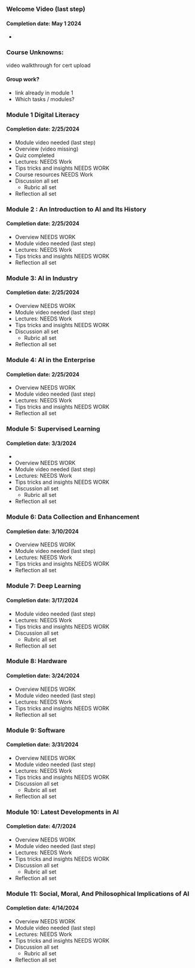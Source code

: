 ### Welcome Video (last step) 
#### Completion date: May 1 2024
 * 

### Course Unknowns:
video walkthrough for cert upload

#### Group work?
 * link already in module 1
 * Which tasks / modules?


### Module 1 Digital Literacy 
 #### Completion date: 2/25/2024
 * Module video needed (last step)
 * Overview (video missing)
 * Quiz completed
 * Lectures:  NEEDS Work
 * Tips tricks and insights NEEDS WORK
 * Course resources NEEDS Work
 * Discussion all set
   * Rubric all set
 * Reflection all set 

### Module 2 : An Introduction to AI and Its History
#### Completion date: 2/25/2024
 * Overview  NEEDS WORK
 * Module video needed (last step)
 * Lectures:  NEEDS Work
 * Tips tricks and insights NEEDS WORK
 * Reflection all set 

### Module 3: AI in Industry
#### Completion date:  2/25/2024
 *  Overview  NEEDS WORK
 *  Module video needed (last step)
 *  Lectures:  NEEDS Work
 *  Tips tricks and insights NEEDS WORK
 * Discussion all set
   * Rubric all set
 * Reflection all set 

### Module 4: AI in the Enterprise
#### Completion date: 2/25/2024
 *  Overview  NEEDS WORK
 *  Module video needed (last step)
 *  Lectures:  NEEDS Work
 *  Tips tricks and insights NEEDS WORK
 * Reflection all set 

### Module 5: Supervised Learning
#### Completion date:  3/3/2024
 *
 *  Overview  NEEDS WORK
 *  Module video needed (last step)
 *  Lectures:  NEEDS Work
 *  Tips tricks and insights NEEDS WORK
 * Discussion all set
   * Rubric all set
 * Reflection all set 


### Module 6: Data Collection and Enhancement
#### Completion date:  3/10/2024
 *  Overview  NEEDS WORK
 *  Module video needed (last step)
 *  Lectures:  NEEDS Work
 *  Tips tricks and insights NEEDS WORK
 * Reflection all set 


### Module 7: Deep Learning
#### Completion date: 3/17/2024
 * Module video needed (last step)
 * Lectures:  NEEDS Work
 *  Tips tricks and insights NEEDS WORK
 * Discussion all set
   * Rubric all set
 * Reflection all set 


### Module 8: Hardware
#### Completion date:  3/24/2024
 *  Overview  NEEDS WORK
 *  Module video needed (last step)
 *  Lectures:  NEEDS Work
 *  Tips tricks and insights NEEDS WORK
 * Reflection all set 


### Module 9: Software
#### Completion date:  3/31/2024
 *  Overview  NEEDS WORK
 *  Module video needed (last step)
 *  Lectures:  NEEDS Work
 *  Tips tricks and insights NEEDS WORK
 * Discussion all set
   * Rubric all set
 * Reflection all set 


### Module 10: Latest Developments in AI
#### Completion date:  4/7/2024
 *  Overview  NEEDS WORK
 *  Module video needed (last step)
 *  Lectures:  NEEDS Work
 *  Tips tricks and insights NEEDS WORK
 * Discussion all set
   * Rubric all set
 * Reflection all set 


### Module 11: Social, Moral, And Philosophical Implications of AI
#### Completion date:  4/14/2024
 *  Overview  NEEDS WORK
 *  Module video needed (last step)
 *  Lectures:  NEEDS Work
 *  Tips tricks and insights NEEDS WORK
 * Discussion all set
   * Rubric all set
 * Reflection all set 
